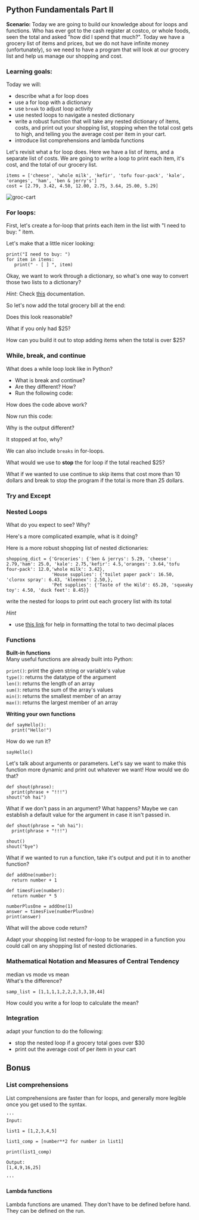 
## Python Fundamentals Part II

**Scenario:** Today we are going to build our knowledge about for loops and functions. Who has ever got to the cash register at costco, or whole foods, seen the total and asked "how did I spend that much?". Today we have a grocery list of items and prices, but we do not have infinite money (unfortunately), so we need to have a program that will look at our grocery list and help us manage our shopping and cost.

### Learning goals:

Today we will:
 - describe what a for loop does 
 - use a for loop with a dictionary
 - use `break` to adjust loop activity
 - use nested loops to navigate a nested dictionary
 - write a robust function that will take any nested dictionary of items, costs, and print out your shopping list, stopping when the total cost gets to high, and telling you the average cost per item in your cart.
 - introduce list comprehensions and lambda functions

Let's revisit what a for loop does. Here we have a list of items, and a separate list of costs. We are going to write a loop to print each item, it's cost, and the total of our grocery list.

```
items = ['cheese', 'whole milk', 'kefir', 'tofu four-pack', 'kale', 'oranges', 'ham', 'ben & jerry's']
cost = [2.79, 3.42, 4.50, 12.00, 2.75, 3.64, 25.00, 5.29]
```

![groc-cart](https://images.pexels.com/photos/1389103/pexels-photo-1389103.jpeg?auto=compress&cs=tinysrgb&dpr=2&h=750&w=1260)

### For loops:
First, let's create a for-loop that prints each item in the list with "I need to buy: " item.

Let's make that a little nicer looking:

```
print("I need to buy: ")
for item in items:
   print(" - [ ] ", item)
```

Okay, we want to work through a dictionary, so what's one way to convert those two lists to a dictionary?

_Hint_: Check [this](https://www.w3schools.com/python/ref_func_zip.asp) documentation. 

So let's now add the total grocery bill at the end:

Does this look reasonable?

What if you only had $25? 

How can you build it out to stop adding items when the total is over $25?

### While, break, and continue
What does a while loop look like in Python?

- What is break and continue?
- Are they different? How?
- Run the following code:

How does the code above work?

Now run this code:

Why is the output different?

It stopped at foo, why?

We can also include `breaks` in for-loops.

What would we use to **stop** the for loop if the total reached $25?

What if we wanted to use continue to skip items that cost more than 10 dollars and break to stop the program if the total is more than 25 dollars.

### Try and Except

### Nested Loops

What do you expect to see? Why?

Here's a more complicated example, what is it doing?

Here is a more robust shopping list of nested dictionaries:
```
shopping_dict = {'Groceries': {'ben & jerrys': 5.29, 'cheese': 2.79,'ham': 25.0, 'kale': 2.75,'kefir': 4.5,'oranges': 3.64,'tofu four-pack': 12.0,'whole milk': 3.42},
                 'House supplies': {'toilet paper pack': 16.50, 'clorox spray': 6.43, 'kleenex': 2.50,},
                 'Pet supplies': {'Taste of the Wild': 65.20, 'squeaky toy': 4.50, 'duck feet': 8.45}}
```

write the nested for loops to print out each grocery list with its total

_Hint_

- use [this link](https://pyformat.info/#number) for help in formatting the total to two decimal places

### Functions

**Built-in functions** <br>
Many useful functions are already built into Python:<br>

`print()`: print the given string or variable's value<br>
`type()`: returns the datatype of the argument<br>
`len()`: returns the length of an array<br>
`sum()`: returns the sum of the array's values<br>
`min()`: returns the smallest member of an array <br>
`max()`: returns the largest member of an array<br>


**Writing your own functions**

```
def sayHello():
  print("Hello!")
```
How do we run it?

```
sayHello()
```

Let's talk about arguments or parameters. Let's say we want to make this function more dynamic and print out whatever we want! How would we do that?
```
def shout(phrase):
  print(phrase + "!!!")
shout("oh hai")
```

What if we don't pass in an argument? What happens?
Maybe we can establish a default value for the argument in case it isn't passed in.

```
def shout(phrase = "oh hai"):
  print(phrase + "!!!")

shout()
shout("bye")
```

What if we wanted to run a function, take it's output and put it in to another function?

```
def addOne(number):
  return number + 1

def timesFive(number):
  return number * 5

numberPlusOne = addOne(1)
answer = timesFive(numberPlusOne)
print(answer)
```

What will the above code return?

Adapt your shopping list nested for-loop to be wrapped in a function you could call on any shopping list of nested dictionaries.

### Mathematical Notation and Measures of Central Tendency 

median vs mode vs mean<br>
What's the difference?


`samp_list = [1,1,1,1,2,2,2,3,3,10,44]`

How could you write a for loop to calculate the mean?

### Integration

adapt your function to do the following:
- stop the nested loop if a grocery total goes over $30
- print out the average cost of per item in your cart

## Bonus


### List comprehensions

List comprehensions are faster than for loops, and generally more legible once you get used to the syntax.  

    ''' 
    Input:
    
    list1 = [1,2,3,4,5]
    
    list1_comp = [number**2 for number in list1]
    
    print(list1_comp)
    
    Output:
    [1,4,9,16,25]
    
    '''

#### Lambda functions

Lambda functions are unamed.  They don't have to be defined before hand. They can be defined on the run. 
